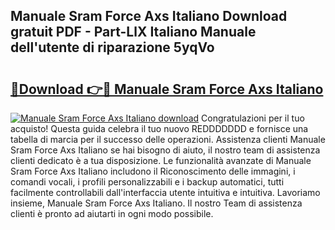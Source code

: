 ## Manuale Sram Force Axs Italiano Download gratuit PDF - Part-LlX Italiano Manuale dell'utente di riparazione 5yqVo

# <h2><a href="http://dfeh27l.blite.top/?on=Manuale+Sram+Force+Axs+Italiano">🔗Download 👉🔴 Manuale Sram Force Axs Italiano</a></h2>

[![Manuale Sram Force Axs Italiano download](https://i.imgur.com/lujVjoI.png)](http://dfeh27l.blite.top/?on=Manuale+Sram+Force+Axs+Italiano)
Congratulazioni per il tuo acquisto! Questa guida celebra il tuo nuovo REDDDDDDD e fornisce una tabella di marcia per il successo delle operazioni. Assistenza clienti Manuale Sram Force Axs Italiano se hai bisogno di aiuto, il nostro team di assistenza clienti dedicato è a tua disposizione. Le funzionalità avanzate di Manuale Sram Force Axs Italiano includono il Riconoscimento delle immagini, i comandi vocali, i profili personalizzabili e i backup automatici, tutti facilmente controllabili dall'interfaccia utente intuitiva e intuitiva. Lavoriamo insieme, Manuale Sram Force Axs Italiano. Il nostro Team di assistenza clienti è pronto ad aiutarti in ogni modo possibile.
